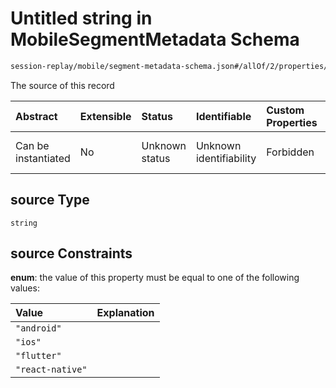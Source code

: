 # Untitled string in MobileSegmentMetadata Schema

```txt
session-replay/mobile/segment-metadata-schema.json#/allOf/2/properties/source
```

The source of this record

| Abstract            | Extensible | Status         | Identifiable            | Custom Properties | Additional Properties | Access Restrictions | Defined In                                                                                                         |
| :------------------ | :--------- | :------------- | :---------------------- | :---------------- | :-------------------- | :------------------ | :----------------------------------------------------------------------------------------------------------------- |
| Can be instantiated | No         | Unknown status | Unknown identifiability | Forbidden         | Allowed               | none                | [segment-metadata-schema.json\*](../out/session-replay/mobile/segment-metadata-schema.json "open original schema") |

## source Type

`string`

## source Constraints

**enum**: the value of this property must be equal to one of the following values:

| Value            | Explanation |
| :--------------- | :---------- |
| `"android"`      |             |
| `"ios"`          |             |
| `"flutter"`      |             |
| `"react-native"` |             |
